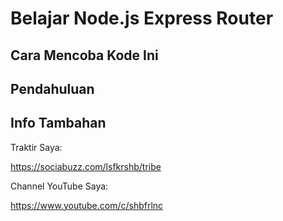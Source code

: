 # Belajar Node.js Express Router
## Cara Mencoba Kode Ini

## Pendahuluan

## Info Tambahan

Traktir Saya:

https://sociabuzz.com/lsfkrshb/tribe

Channel YouTube Saya:

https://www.youtube.com/c/shbfrlnc